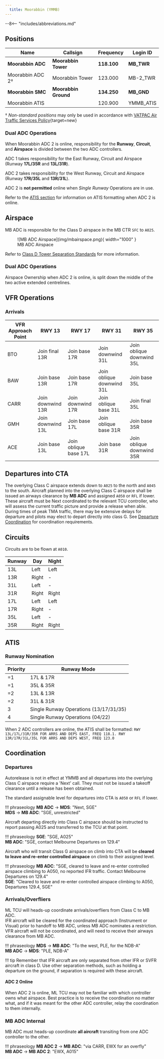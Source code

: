 ```yaml
---
  title: Moorabbin (YMMB)
---
```


--8<-- "includes/abbreviations.md"

## Positions
| Name               | Callsign       | Frequency        | Login ID                         |
| ------------------ | -------------- | ---------------- | ---------------------------------------- |
| **Moorabbin ADC**  | **Moorabbin Tower**  | **118.100**         | **MB_TWR**                        |
| Moorabbin ADC 2†  | Moorabbin Tower  | 123.000        | MB-2_TWR                        |
| **Moorabbin SMC**   | **Moorabbin Ground**   | **134.250**          | **MB_GND**                       |
| Moorabbin ATIS        |                | 120.900          | YMMB_ATIS                               |

† *Non-standard positions* may only be used in accordance with [VATPAC Air Traffic Services Policy](https://vatpac.org/publications/policies){target=new}

### Dual ADC Operations
When Moorabbin ADC 2 is online, responsibility for the **Runway**, **Circuit**, and **Airspace** is divided between the two ADC controllers.

ADC 1 takes responsibility for the East Runway, Circuit and Airspace (Runway **17L/35R** and **13L/31R**).

ADC 2 takes responsibility for the West Runway, Circuit and Airspace (Runway **17R/35L** and **13R/31L**).

ADC 2 is **not permitted** online when *Single Runway* Operations are in use.

Refer to the [ATIS section](#runway-nomination) for information on ATIS formatting when ADC 2 is online.

## Airspace
MB ADC is responsible for the Class D airspace in the MB CTR `SFC` to `A025`.

<figure markdown>
![MB ADC Airspace](img/mbairspace.png){ width="1000" }
  <figcaption>MB ADC Airspace</figcaption>
</figure>

Refer to [Class D Tower Separation Standards](../../../separation-standards/classd) for more information.

### Dual ADC Operations
Airspace Ownership when ADC 2 is online, is split down the middle of the two active extended centrelines.

## VFR Operations
### Arrivals

| VFR Approach Point | RWY 13  | RWY 17 | RWY 31  | RWY 35 |
| ----------------| --------- | ---------- | --------- | ---------- |
| BTO | Join final 13R | Join base 17R | Join downwind 31L | Join oblique downwind 35L |
| BAW  | Join base 13R | Join base 17R | Join oblique downwind 31L | Join base 35L |
| CARR | Join downwind 13R | Join downwind 17R | Join oblique base 31L | Join final 35L |
| GMH  | Join downwind 13L | Join base 17L | Join oblique base 31R | Join base 35R |
| ACE  | Join base 13L | Join oblique base 17L | Join base 31R | Join oblique downwind 35R |

## Departures into CTA
The overlying Class C airspace extends down to `A025` to the north and `A045` to the south. Aircraft planned into the overlying Class C airspace shall be issued an airways clearance by **MB ADC** and assigned `A050` or `RFL` if lower. These aircraft must be Next coordinated to the relevant TCU controller, who will assess the current traffic picture and provide a release when able. During times of peak TMA traffic, there may be extensive delays for departure and pilots may elect to depart directly into class G. See [Departure Coordination](#departures) for coordination requirements.

## Circuits
Circuits are to be flown at `A010`.

| Runway | Day | Night |
| ------ | ------ | ----|
| 13L     | Left  | Left |
| 13R     | Right | - |
| 31L     | Left  | - |
| 31R     | Right  | Right |
| 17L     | Left  | Left |
| 17R     | Right | - |
| 35L     | Left  | - |
| 35R     | Right  | Right |

## ATIS
### Runway Nomination

| Priority | Runway Mode |
| ------ | ------ |
| =1     | 17L & 17R |
| =1     | 35L & 35R |
| =2     | 13L & 13R |
| =2     | 31L & 31R |
| 3     | Single Runway Operations (13/17/31/35) |
| 4     | Single Runway Operations (04/22) |

When 2 ADC controllers are online, the ATIS shall be formatted: `RWY 13L/17L/31R/35R FOR ARRS AND DEPS EAST, FREQ 118.1. RWY 13R/17R/31L/35L FOR ARRS AND DEPS WEST, FREQ 123.0`

## Coordination
### Departures
Autorelease is not in effect at YMMB and all departures into the overlying Class C airspace require a 'Next' call. They must not be issued a takeoff clearance until a release has been obtained.

The standard assignable level for departures into CTA is `A050` or `RFL` if lower.

!!! phraseology
    <span class="hotline">**MB ADC** -> **MDS**</span>: "Next, SGE"  
    <span class="hotline">**MDS** -> **MB ADC**</span>: "SGE, unrestricted"

Aircraft departing directly into Class C airspace should be instructed to report passing A025 and transferred to the TCU at that point.

!!! phraseology 
    **SGE**: "SGE, A025"  
    **MB ADC**: "SGE, contact Melbourne Departures on 129.4" 

Aircraft who will transit Class G airspace on climb into CTA will be **cleared to leave and re-enter controlled airspace** on climb to their assigned level.

!!! phraseology
    **MB ADC**: "SGE, cleared to leave and re-enter controlled airspace climbing to A050, no reported IFR traffic. Contact Melbourne Departures on 129.4"  
    **SGE**: "Cleared to leave and re-enter controlled airspace climbing to A050, Departures 129.4, SGE"

### Arrivals/Overfliers
ML TCU will heads-up coordinate arrivals/overfliers from Class C to MB ADC.  
IFR aircraft will be cleared for the coordinated approach (Instrument or Visual) prior to handoff to MB ADC, unless MB ADC nominates a restriction.  
VFR aircraft will not be coordinated, and will need to receive their airways clearance from MB ADC.

!!! phraseology
    <span class="hotline">**MDS** -> **MB ADC**</span>: "To the west, PLE, for the NDB-A"  
    <span class="hotline">**MB ADC** -> **MDS**</span>: "PLE, NDB-A"

!!! tip
    Remember that IFR aircraft are only separated from other IFR or SVFR aircraft in class D. Use other separation methods, such as holding a departure on the ground, if separation is required with these aircraft.

#### ADC 2 Online
When ADC 2 is online, ML TCU may not be familiar with which controller owns what airspace. Best practice is to receive the coordination no matter what, and if it was meant for the other ADC controller, relay the coordination to them internally.

### MB ADC Internal
MB ADC must heads-up coordinate **all aircraft** transiting from one ADC controller to the other.

!!! phraseology
    <span class="hotline">**MB ADC 2** -> **MB ADC**</span>: "via CARR, EWX for an overfly"  
    <span class="hotline">**MB ADC** -> **MB ADC 2**</span>: "EWX, A015"